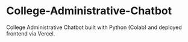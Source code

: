 # College-Administrative-Chatbot
College Administrative Chatbot built with Python (Colab) and deployed frontend via Vercel.
